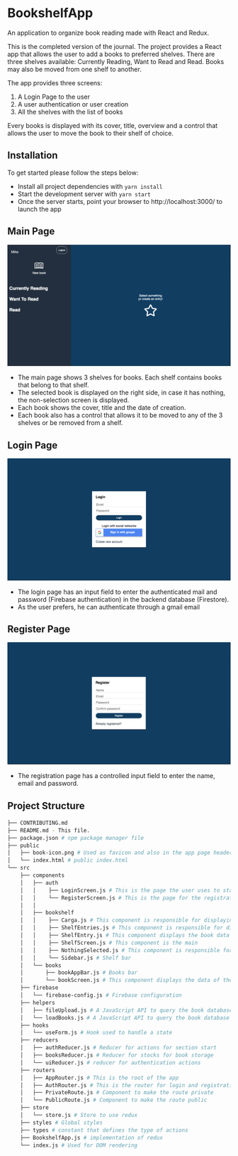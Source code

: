 # BookshelfApp

An application to organize book reading made with React and Redux.

This is the completed version of the journal. The project provides a React app that allows the user to add a books to preferred shelves. There are three shelves available: Currently Reading, Want to Read and Read. Books may also be moved from one shelf to another.

The app provides three screens:

1. A Login Page to the user
2. A user authentication or user creation
3. All the shelves with the list of books

Every books is displayed with its cover, title, overview and a control that allows the user to move the book to their shelf of choice.

## Installation

To get started please follow the steps below:

- Install all project dependencies with `yarn install`
- Start the development server with `yarn start`
- Once the server starts, point your browser to http://localhost:3000/ to launch the app

## Main Page

<img src="https://github.com/Majc23/Bookshelf/blob/fdc6b724fc54624a79ad350f57b277c22d5997eb/public/Main.png" />

- The main page shows 3 shelves for books. Each shelf contains books that belong to that shelf.
- The selected book is displayed on the right side, in case it has nothing, the non-selection screen is displayed.
- Each book shows the cover, title and the date of creation.
- Each book also has a control that allows it to be moved to any of the 3 shelves or be removed from a shelf.

## Login Page

<img src="https://github.com/Majc23/Bookshelf/blob/fdc6b724fc54624a79ad350f57b277c22d5997eb/public/Login.png" />

- The login page has an input field to enter the authenticated mail and password (Firebase authentication) in the backend database (Firestore).
- As the user prefers, he can authenticate through a gmail email

## Register Page

<img src="https://github.com/Majc23/Bookshelf/blob/fdc6b724fc54624a79ad350f57b277c22d5997eb/public/Register.png" />

- The registration page has a controlled input field to enter the name, email and password.

## Project Structure

```bash
├── CONTRIBUTING.md
├── README.md - This file.
├── package.json # npm package manager file
├── public
│   ├── book-icon.png # Used as favicon and also in the app page header
│   └── index.html # public index.html
└── src
    ├── components
    │   ├── auth 
    │   │    ├── LoginScreen.js # This is the page the user uses to start the section
    │   │    └── RegisterScreen.js # This is the page for the registration of new users
    │   │    
    │   ├── bookshelf
    │   │    ├── Carga.js # This component is responsible for displaying the loading screen
    │   │    ├── ShelfEntries.js # This component is responsible for displaying the shelf
    │   │    ├── ShelfEntry.js # This component displays the book data on the shelf
    │   │    ├── ShelfScreen.js # This component is the main 
    │   │    ├── NothingSelected.js # This component is responsible for displaying the nothing selected screen
    │   │    └── Sidebar.js # Shelf bar
    │   └── books
    │       ├── bookAppBar.js # Books bar
    │       └── bookScreen.js # This component displays the data of the selected book
    ├── firebase
    │   └── firebase-config.js # Firebase configuration
    ├── helpers 
    │   ├── fileUpload.js # A JavaScript API to query the book database backend
    │   └── loadBooks.js # A JavaScript API to query the book database backend
    ├── hooks 
    │   └── useForm.js # Hook used to handle a state
    ├── reducers 
    │   ├── authReducer.js # Reducer for actions for section start
    │   ├── booksReducer.js # Reducer for stocks for book storage
    │   └── uiReducer.js # reducer for authentication actions
    ├── routers 
    │   ├── AppRouter.js # This is the root of the app
    │   ├── AuthRouter.js # This is the router for login and registration
    │   ├── PrivateRoute.js # Component to make the route private
    │   └── PublicRoute.js # Component to make the route public
    ├── store 
    │   └── store.js # Store to use redux
    ├── styles # Global styles
    ├── types # constant that defines the type of actions
    ├── BookshelfApp.js # implementation of redux
    └── index.js # Used for DOM rendering
```
